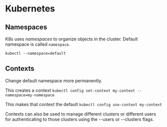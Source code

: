# Kubernetes 

## Namespaces

K8s uses _namespaces_ to organize objects in the cluster. Default namespace is called `namespace`.

```kubectl --namespace=default```

## Contexts

Change default namespace more permanently.

This creates a context ```kubectl config set-context my-context --namespace=my-namespace```

This makes that context the default ```kubectl config use-context my-context```

Contexts can also be used to manage different clusters or different users for authenticating to those clusters using the --users or --clusters flags.


